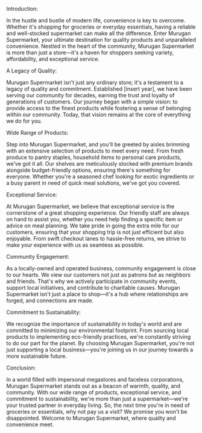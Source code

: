 

Introduction:                              
 
In the hustle and bustle of modern life, convenience is key to overcome. Whether it's shopping for groceries or everyday essentials, having a reliable and well-stocked supermarket can make all the difference. Enter Murugan Supermarket, your ultimate destination for quality products and unparalleled convenience. Nestled in the heart of the community, Murugan Supermarket is more than just a store—it's a haven for shoppers seeking variety, affordability, and exceptional service.


A Legacy of Quality:

Murugan Supermarket isn't just any ordinary store; it's a testament to a legacy of quality and commitment. Established [insert year], we have been serving our community for decades, earning the trust and loyalty of generations of customers. Our journey began with a simple vision: to provide access to the finest products while fostering a sense of belonging within our community. Today, that vision remains at the core of everything we do for you.


Wide Range of Products:

Step into Murugan Supermarket, and you'll be greeted by aisles brimming with an extensive selection of products to meet every need. From fresh produce to pantry staples, household items to personal care products, we've got it all. Our shelves are meticulously stocked with premium brands alongside budget-friendly options, ensuring there's something for everyone. Whether you're a seasoned chef looking for exotic ingredients or a busy parent in need of quick meal solutions, we've got you covered.


Exceptional Service:

At Murugan Supermarket, we believe that exceptional service is the cornerstone of a great shopping experience. Our friendly staff are always on hand to assist you, whether you need help finding a specific item or advice on meal planning. We take pride in going the extra mile for our customers, ensuring that your shopping trip is not just efficient but also enjoyable. From swift checkout lanes to hassle-free returns, we strive to make your experience with us as seamless as possible.


Community Engagement:

As a locally-owned and operated business, community engagement is close to our hearts. We view our customers not just as patrons but as neighbors and friends. That's why we actively participate in community events, support local initiatives, and contribute to charitable causes. Murugan Supermarket isn't just a place to shop—it's a hub where relationships are forged, and connections are made.


Commitment to Sustainability:

We recognize the importance of sustainability in today's world and are committed to minimizing our environmental footprint. From sourcing local products to implementing eco-friendly practices, we're constantly striving to do our part for the planet. By choosing Murugan Supermarket, you're not just supporting a local business—you're joining us in our journey towards a more sustainable future.


Conclusion:

In a world filled with impersonal megastores and faceless corporations, Murugan Supermarket stands out as a beacon of warmth, quality, and community. With our wide range of products, exceptional service, and commitment to sustainability, we're more than just a supermarket—we're your trusted partner in everyday living. So, the next time you're in need of groceries or essentials, why not pay us a visit? We promise you won't be disappointed. Welcome to Murugan Supermarket, where quality and convenience meet.



